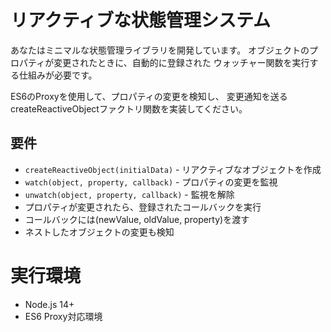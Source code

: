 # リアクティブな状態管理システム

あなたはミニマルな状態管理ライブラリを開発しています。
オブジェクトのプロパティが変更されたときに、自動的に登録された
ウォッチャー関数を実行する仕組みが必要です。

ES6のProxyを使用して、プロパティの変更を検知し、
変更通知を送るcreateReactiveObjectファクトリ関数を実装してください。

## 要件
- `createReactiveObject(initialData)` - リアクティブなオブジェクトを作成
- `watch(object, property, callback)` - プロパティの変更を監視
- `unwatch(object, property, callback)` - 監視を解除
- プロパティが変更されたら、登録されたコールバックを実行
- コールバックには(newValue, oldValue, property)を渡す
- ネストしたオブジェクトの変更も検知

# 実行環境
- Node.js 14+
- ES6 Proxy対応環境